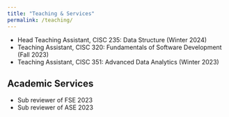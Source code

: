 ```yaml
---
title: "Teaching & Services"
permalink: /teaching/
---
```


<ul>
	<li>
		Head Teaching Assistant, CISC 235: Data Structure (Winter 2024)
	</li>
	<li>
		Teaching Assistant, CISC 320: Fundamentals of Software Development (Fall 2023)
	</li>
	<li>
		Teaching Assistant, CISC 351: Advanced Data Analytics (Winter 2023)
	</li>
</ul>

## Academic Services

<ul>
          <li> Sub reviewer of FSE 2023</li>
		  <li> Sub reviewer of ASE 2023</li>

</ul>
